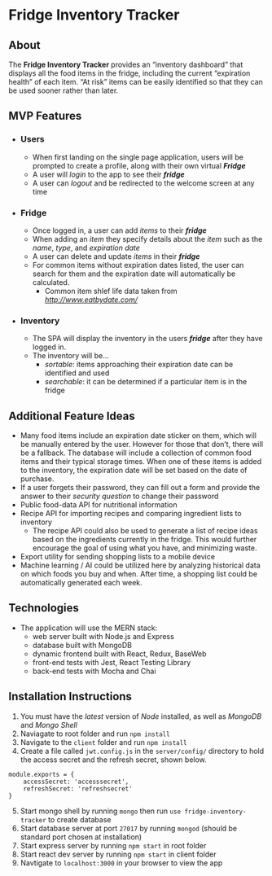 # Fridge Inventory Tracker

## About
The **Fridge Inventory Tracker** provides an “inventory dashboard” that displays all the food items in the fridge, including the current “expiration health” of each item. “At risk” items can be easily identified so that they can be used sooner rather than later. 

## MVP Features
- ### Users
    - When first landing on the single page application, users will be prompted to create a profile, along with their own virtual ***Fridge***
    - A user will *login* to the app to see their ***fridge***
    - A user can *logout* and be redirected to the welcome screen at any time
- ### Fridge
    - Once logged in, a user can add *items* to their ***fridge***
    - When adding an *item* they specify details about the *item* such as the *name*, *type*, and *expiration date*
    - A user can delete and update *items* in their ***fridge***
    - For common items without expiration dates listed, the user can search for them and the expiration date will automatically be calculated.
        - Common item shlef life data taken from *http://www.eatbydate.com/*
        
- ### Inventory
    - The SPA will display the inventory in the users ***fridge*** after they have logged in.
    - The inventory will be...
        - *sortable*: items approaching their expiration date can be identified and used
        - *searchable*: it can be determined if a particular item is in the fridge

## Additional Feature Ideas
- Many food items include an expiration date sticker on them, which will be manually entered by the user. However for those that don’t, there will be a fallback. The database will include a collection of common food items and their typical storage times. When one of these items is added to the inventory, the expiration date will be set based on the date of purchase.
- If a user forgets their password, they can fill out a form and provide the answer to their *security question* to change their password
- Public food-data API for nutritional information
- Recipe API for importing recipes and comparing ingredient lists to inventory
    - The recipe API could also be used to generate a list of recipe ideas based on the ingredients currently in the fridge. This would further encourage the goal of using what you have, and minimizing waste.
- Export utility for sending shopping lists to a mobile device
- Machine learning / AI could be utilized here by analyzing historical data on which foods you buy and when. After time, a shopping list could be automatically generated each week.

## Technologies
- The application will use the MERN stack:
    - web server built with Node.js and Express
    - database built with MongoDB
    - dynamic frontend built with React, Redux, BaseWeb
    - front-end tests with Jest, React Testing Library
    - back-end tests with Mocha and Chai

## Installation Instructions
1. You must have the *latest* version of *Node* installed, as well as *MongoDB* and *Mongo Shell*
2. Naviagate to root folder and run `npm install`
3. Navigate to the `client` folder and run `npm install`
4. Create a file called `jwt.config.js` in the `server/config/` directory to hold the  access secret and the refresh secret, shown below.
```
module.exports = {
    accessSecret: 'accesssecret',
    refreshSecret: 'refreshsecret'
}
```
5. Start mongo shell by running `mongo` then run `use fridge-inventory-tracker` to create database 
6. Start database server at port `27017` by running `mongod` (should be standard port chosen at installation)
7. Start express server by running `npm start` in root folder
8. Start react dev server by running `npm start` in client folder
9. Navtigate to `localhost:3000` in your browser to view the app